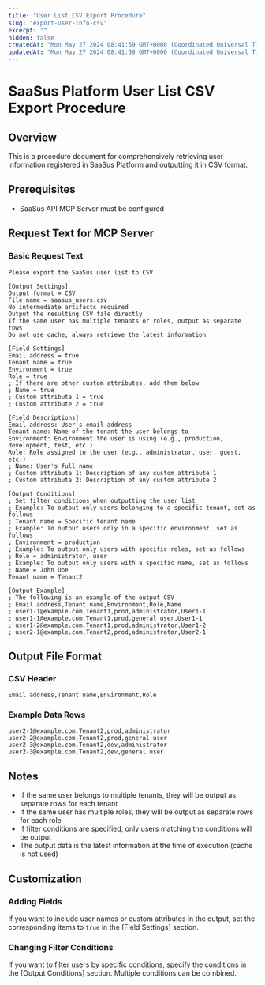 ```yaml
---
title: "User List CSV Export Procedure"
slug: "export-user-info-csv"
excerpt: ""
hidden: false
createdAt: "Mon May 27 2024 08:41:59 GMT+0000 (Coordinated Universal Time)"
updatedAt: "Mon May 27 2024 08:41:59 GMT+0000 (Coordinated Universal Time)"
---
```


# SaaSus Platform User List CSV Export Procedure

## Overview
This is a procedure document for comprehensively retrieving user information registered in SaaSus Platform and outputting it in CSV format.

## Prerequisites
- SaaSus API MCP Server must be configured

## Request Text for MCP Server

### Basic Request Text
```
Please export the SaaSus user list to CSV.

[Output Settings]
Output format = CSV
File name = saasus_users.csv
No intermediate artifacts required
Output the resulting CSV file directly
If the same user has multiple tenants or roles, output as separate rows
Do not use cache, always retrieve the latest information

[Field Settings]
Email address = true
Tenant name = true
Environment = true
Role = true
; If there are other custom attributes, add them below
; Name = true
; Custom attribute 1 = true
; Custom attribute 2 = true

[Field Descriptions]
Email address: User's email address
Tenant name: Name of the tenant the user belongs to
Environment: Environment the user is using (e.g., production, development, test, etc.)
Role: Role assigned to the user (e.g., administrator, user, guest, etc.)
; Name: User's full name
; Custom attribute 1: Description of any custom attribute 1
; Custom attribute 2: Description of any custom attribute 2

[Output Conditions]
; Set filter conditions when outputting the user list
; Example: To output only users belonging to a specific tenant, set as follows
; Tenant name = Specific tenant name
; Example: To output users only in a specific environment, set as follows
; Environment = production
; Example: To output only users with specific roles, set as follows
; Role = administrator, user
; Example: To output only users with a specific name, set as follows
; Name = John Doe
Tenant name = Tenant2

[Output Example]
; The following is an example of the output CSV
; Email address,Tenant name,Environment,Role,Name
; user1-1@example.com,Tenant1,prod,administrator,User1-1
; user1-1@example.com,Tenant1,prod,general user,User1-1
; user1-2@example.com,Tenant1,prod,administrator,User1-2
; user2-1@example.com,Tenant2,prod,administrator,User2-1
```

## Output File Format

### CSV Header
```csv
Email address,Tenant name,Environment,Role
```

### Example Data Rows
```csv
user2-1@example.com,Tenant2,prod,administrator
user2-2@example.com,Tenant2,prod,general user
user2-3@example.com,Tenant2,dev,administrator
user2-3@example.com,Tenant2,dev,general user
```

## Notes

- If the same user belongs to multiple tenants, they will be output as separate rows for each tenant
- If the same user has multiple roles, they will be output as separate rows for each role
- If filter conditions are specified, only users matching the conditions will be output
- The output data is the latest information at the time of execution (cache is not used)

## Customization

### Adding Fields
If you want to include user names or custom attributes in the output, set the corresponding items to `true` in the [Field Settings] section.

### Changing Filter Conditions
If you want to filter users by specific conditions, specify the conditions in the [Output Conditions] section. Multiple conditions can be combined.
